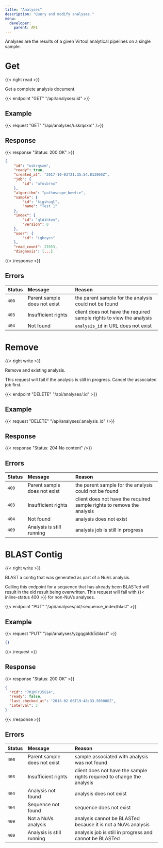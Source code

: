 ```yaml
---
title: "Analyses"
description: "Query and modify analyses."
menu:
  developer:
    parent: API
---
```


Analyses are the results of a given Virtool analytical pipelines on a single sample.

# Get

{{< right read >}}

Get a complete analysis document.

{{< endpoint "GET" "/api/analyses/:id" >}}

## Example

{{< request "GET" "/api/analyses/uskrqsxm" />}}

## Response

{{< response "Status: 200 OK" >}}
```json
{
    "id": "uskrqsxm",
    "ready": true,
    "created_at": "2017-10-03T21:35:54.813000Z",
    "job": {
        "id": "afovbrnx"
    },
    "algorithm": "pathoscope_bowtie",
    "sample": {
        "id": "kigvhuql",
        "name": "Test 1"
    },
    "index": {
        "id": "qldihken",
        "version": 0
    },
    "user": {
        "id": "igboyes"
    },
    "read_count": 23953,
    "diagnosis": [...]
```
{{< /response >}}

## Errors

| Status | Message                      | Reason                                                               |
| :----- | :--------------------------- | :------------------------------------------------------------------- |
| `400`  | Parent sample does not exist | the parent sample for the analysis could not be found                |
| `403`  | Insufficient rights          | client does not have the required sample rights to view the analysis |
| `404`  | Not found                    | `analysis_id` in URL does not exist                                  |

# Remove

{{< right write >}}

Remove and existing analysis.

This request will fail if the analysis is still in progress. Cancel the associated job first.

{{< endpoint "DELETE" "/api/analyses/:id" >}}

## Example

{{< request "DELETE" "/api/analyses/:analysis_id" />}}

## Response

{{< response "Status: 204 No content" />}}

## Errors

| Status | Message                      | Reason                                                                 |
| :----- | :--------------------------- | :--------------------------------------------------------------------- |
| `400`  | Parent sample does not exist | the parent sample for the analysis could not be found                  |
| `403`  | Insufficient rights          | client does not have the required sample rights to remove the analysis |
| `404`  | Not found                    | analysis does not exist                                                |
| `409`  | Analysis is still running    | analysis job is still in progress                                      |

# BLAST Contig

{{< right write >}}

BLAST a contig that was generated as part of a NuVs analysis.

Calling this endpoint for a sequence that has already been BLASTed will result in the old result being overwritten. This request will fail with {{< inline-status 400 >}} for non-NuVs analyses.

{{< endpoint "PUT" "/api/analyses/:id/:sequence_index/blast" >}}

## Example

{{< request "PUT" "/api/analyses/yzgqgbld/5/blast" >}}

```json
{}
```

{{< /request >}}

## Response

{{< response "Status: 200 OK" >}}

```json
{
  "rid": "7M1MFYJ5014",
  "ready": false,
  "last_checked_at": "2018-02-06T19:48:33.500000Z",
  "interval": 3
}
```

{{< /response >}}

## Errors

| Status | Message                      | Reason                                                                 |
| :----- | :--------------------------- | :--------------------------------------------------------------------- |
| `400`  | Parent sample does not exist | sample associated with analysis was not found                          |
| `403`  | Insufficient rights          | client does not have the sample rights required to change the analysis |
| `404`  | Analysis not found           | analysis does not exist                                                |
| `404`  | Sequence not found           | sequence does not exist                                                |
| `409`  | Not a NuVs analysis          | analysis cannot be BLASTed because it is not a NuVs analysis           |
| `409`  | Analysis is still running    | analysis job is still in progress and cannot be BLASTed                |
